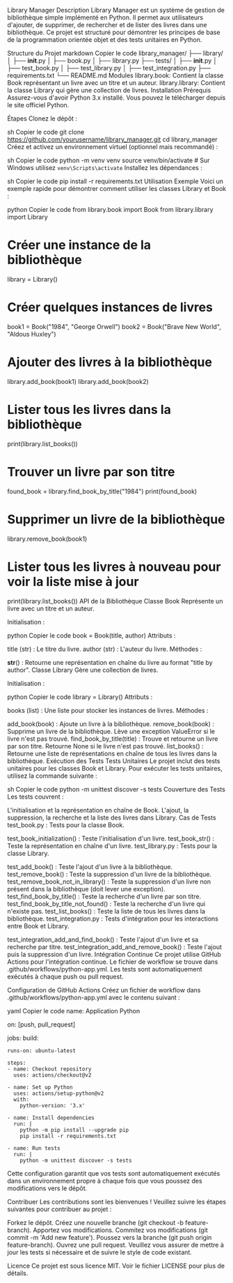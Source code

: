Library Manager
Description
Library Manager est un système de gestion de bibliothèque simple implémenté en Python. Il permet aux utilisateurs d'ajouter, de supprimer, de rechercher et de lister des livres dans une bibliothèque. Ce projet est structuré pour démontrer les principes de base de la programmation orientée objet et des tests unitaires en Python.

Structure du Projet
markdown
Copier le code
library_manager/
├── library/
│   ├── __init__.py
│   ├── book.py
│   ├── library.py
├── tests/
│   ├── __init__.py
│   ├── test_book.py
│   ├── test_library.py
│   ├── test_integration.py
├── requirements.txt
└── README.md
Modules
library.book: Contient la classe Book représentant un livre avec un titre et un auteur.
library.library: Contient la classe Library qui gère une collection de livres.
Installation
Prérequis
Assurez-vous d'avoir Python 3.x installé. Vous pouvez le télécharger depuis le site officiel Python.

Étapes
Clonez le dépôt :

sh
Copier le code
git clone https://github.com/yourusername/library_manager.git
cd library_manager
Créez et activez un environnement virtuel (optionnel mais recommandé) :

sh
Copier le code
python -m venv venv
source venv/bin/activate  # Sur Windows utilisez `venv\Scripts\activate`
Installez les dépendances :

sh
Copier le code
pip install -r requirements.txt
Utilisation
Exemple
Voici un exemple rapide pour démontrer comment utiliser les classes Library et Book :

python
Copier le code
from library.book import Book
from library.library import Library

# Créer une instance de la bibliothèque
library = Library()

# Créer quelques instances de livres
book1 = Book("1984", "George Orwell")
book2 = Book("Brave New World", "Aldous Huxley")

# Ajouter des livres à la bibliothèque
library.add_book(book1)
library.add_book(book2)

# Lister tous les livres dans la bibliothèque
print(library.list_books())

# Trouver un livre par son titre
found_book = library.find_book_by_title("1984")
print(found_book)

# Supprimer un livre de la bibliothèque
library.remove_book(book1)

# Lister tous les livres à nouveau pour voir la liste mise à jour
print(library.list_books())
API de la Bibliothèque
Classe Book
Représente un livre avec un titre et un auteur.

Initialisation :

python
Copier le code
book = Book(title, author)
Attributs :

title (str) : Le titre du livre.
author (str) : L'auteur du livre.
Méthodes :

__str__() : Retourne une représentation en chaîne du livre au format "title by author".
Classe Library
Gère une collection de livres.

Initialisation :

python
Copier le code
library = Library()
Attributs :

books (list) : Une liste pour stocker les instances de livres.
Méthodes :

add_book(book) : Ajoute un livre à la bibliothèque.
remove_book(book) : Supprime un livre de la bibliothèque. Lève une exception ValueError si le livre n'est pas trouvé.
find_book_by_title(title) : Trouve et retourne un livre par son titre. Retourne None si le livre n'est pas trouvé.
list_books() : Retourne une liste de représentations en chaîne de tous les livres dans la bibliothèque.
Exécution des Tests
Tests Unitaires
Le projet inclut des tests unitaires pour les classes Book et Library. Pour exécuter les tests unitaires, utilisez la commande suivante :

sh
Copier le code
python -m unittest discover -s tests
Couverture des Tests
Les tests couvrent :

L'initialisation et la représentation en chaîne de Book.
L'ajout, la suppression, la recherche et la liste des livres dans Library.
Cas de Tests
test_book.py : Tests pour la classe Book.

test_book_initialization() : Teste l'initialisation d'un livre.
test_book_str() : Teste la représentation en chaîne d'un livre.
test_library.py : Tests pour la classe Library.

test_add_book() : Teste l'ajout d'un livre à la bibliothèque.
test_remove_book() : Teste la suppression d'un livre de la bibliothèque.
test_remove_book_not_in_library() : Teste la suppression d'un livre non présent dans la bibliothèque (doit lever une exception).
test_find_book_by_title() : Teste la recherche d'un livre par son titre.
test_find_book_by_title_not_found() : Teste la recherche d'un livre qui n'existe pas.
test_list_books() : Teste la liste de tous les livres dans la bibliothèque.
test_integration.py : Tests d'intégration pour les interactions entre Book et Library.

test_integration_add_and_find_book() : Teste l'ajout d'un livre et sa recherche par titre.
test_integration_add_and_remove_book() : Teste l'ajout puis la suppression d'un livre.
Intégration Continue
Ce projet utilise GitHub Actions pour l'intégration continue. Le fichier de workflow se trouve dans .github/workflows/python-app.yml. Les tests sont automatiquement exécutés à chaque push ou pull request.

Configuration de GitHub Actions
Créez un fichier de workflow dans .github/workflows/python-app.yml avec le contenu suivant :

yaml
Copier le code
name: Application Python

on: [push, pull_request]

jobs:
  build:

    runs-on: ubuntu-latest

    steps:
    - name: Checkout repository
      uses: actions/checkout@v2

    - name: Set up Python
      uses: actions/setup-python@v2
      with:
        python-version: '3.x'

    - name: Install dependencies
      run: |
        python -m pip install --upgrade pip
        pip install -r requirements.txt

    - name: Run tests
      run: |
        python -m unittest discover -s tests
Cette configuration garantit que vos tests sont automatiquement exécutés dans un environnement propre à chaque fois que vous poussez des modifications vers le dépôt.

Contribuer
Les contributions sont les bienvenues ! Veuillez suivre les étapes suivantes pour contribuer au projet :

Forkez le dépôt.
Créez une nouvelle branche (git checkout -b feature-branch).
Apportez vos modifications.
Commitez vos modifications (git commit -m 'Add new feature').
Poussez vers la branche (git push origin feature-branch).
Ouvrez une pull request.
Veuillez vous assurer de mettre à jour les tests si nécessaire et de suivre le style de code existant.

Licence
Ce projet est sous licence MIT. Voir le fichier LICENSE pour plus de détails.